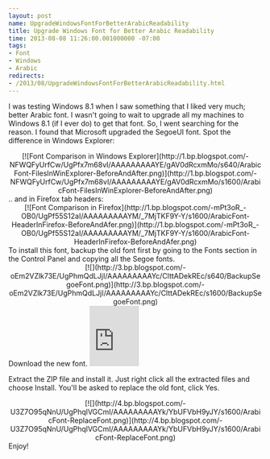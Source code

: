 ```yaml
---
layout: post
name: UpgradeWindowsFontForBetterArabicReadability
title: Upgrade Windows Font for Better Arabic Readability
time: 2013-08-08 11:26:00.001000000 -07:00
tags:
- Font
- Windows
- Arabic
redirects:
- /2013/08/UpgradeWindowsFontForBetterArabicReadability.html
---
```

I was testing Windows 8.1 when I saw something that I liked very much; better Arabic font. I wasn't going to wait to upgrade all my machines to Windows 8.1 (if I ever do) to get that font. So, I went searching for the reason. I found that Microsoft upgraded the SegoeUI font. Spot the difference in Windows Explorer:

<div class="separator" style="clear: both; text-align: center;">[![Font Comparison in Windows Explorer](http://1.bp.blogspot.com/-NFWQFyUrfCw/UgPfx7m68vI/AAAAAAAAAYE/gAV0dRcxmMo/s640/ArabicFont-FilesInWinExplorer-BeforeAndAfter.png)](http://1.bp.blogspot.com/-NFWQFyUrfCw/UgPfx7m68vI/AAAAAAAAAYE/gAV0dRcxmMo/s1600/ArabicFont-FilesInWinExplorer-BeforeAndAfter.png)</div>
.. and in Firefox tab headers:

<div class="separator" style="clear: both; text-align: center;">[![Font Comparison in Firefox](http://1.bp.blogspot.com/-mPt3oR_-OB0/UgPf55S12aI/AAAAAAAAAYM/_7MjTKF9Y-Y/s1600/ArabicFont-HeaderInFirefox-BeforeAndAfer.png)](http://1.bp.blogspot.com/-mPt3oR_-OB0/UgPf55S12aI/AAAAAAAAAYM/_7MjTKF9Y-Y/s1600/ArabicFont-HeaderInFirefox-BeforeAndAfer.png)</div>
To install this font, backup the old font first by going to the Fonts section in the Control Panel and copying all the Segoe fonts.

<div class="separator" style="clear: both; text-align: center;">[![](http://3.bp.blogspot.com/-oEm2VZlk73E/UgPhmQdLJjI/AAAAAAAAAYc/ClttADekREc/s640/BackupSegoeFont.png)](http://3.bp.blogspot.com/-oEm2VZlk73E/UgPhmQdLJjI/AAAAAAAAAYc/ClttADekREc/s1600/BackupSegoeFont.png)</div>
Download the new font.

<iframe frameborder="0" height="120" scrolling="no" src="https://skydrive.live.com/embed?cid=A0F4E46186F7CCE4&amp;resid=A0F4E46186F7CCE4%216497&amp;authkey=AJcKK0dfax5y-9c" width="98"></iframe>

Extract the ZIP file and install it. Just right click all the extracted files and choose Install.
You'll be asked to replace the old font, click Yes.

<div class="separator" style="clear: both; text-align: center;">[![](http://4.bp.blogspot.com/-U3Z7O95qNnU/UgPhqlVGCmI/AAAAAAAAAYk/YbUFVbH9yJY/s1600/ArabicFont-ReplaceFont.png)](http://4.bp.blogspot.com/-U3Z7O95qNnU/UgPhqlVGCmI/AAAAAAAAAYk/YbUFVbH9yJY/s1600/ArabicFont-ReplaceFont.png)</div>
Enjoy!